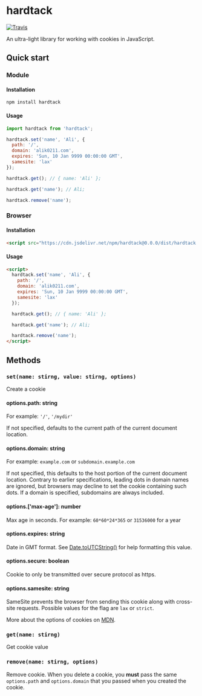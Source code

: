 # hardtack

[![Travis](https://img.shields.io/travis/alik0211/hardtack/master.svg?style=flat-square)](https://travis-ci.com/alik0211/hardtack)

An ultra-light library for working with cookies in JavaScript.

## Quick start
### Module
#### Installation
```
npm install hardtack
```
#### Usage
```javascript
import hardtack from 'hardtack';

hardtack.set('name', 'Ali', {
  path: '/',
  domain: 'alik0211.com',
  expires: 'Sun, 10 Jan 9999 00:00:00 GMT',
  samesite: 'lax'
});

hardtack.get(); // { name: 'Ali' };

hardtack.get('name'); // Ali;

hardtack.remove('name');
```

### Browser
#### Installation
```html
<script src="https://cdn.jsdelivr.net/npm/hardtack@0.0.0/dist/hardtack.min.js"></script>
```
#### Usage
```html
<script>
  hardtack.set('name', 'Ali', {
    path: '/',
    domain: 'alik0211.com',
    expires: 'Sun, 10 Jan 9999 00:00:00 GMT',
    samesite: 'lax'
  });

  hardtack.get(); // { name: 'Ali' };

  hardtack.get('name'); // Ali;

  hardtack.remove('name');
</script>
```

## Methods
### `set(name: stirng, value: stirng, options)`

Create a cookie

#### options.path: string

For example: `'/'`, `'/mydir'`

If not specified, defaults to the current path of the current document location.

#### options.domain: string

For example: `example.com` or `subdomain.example.com`

If not specified, this defaults to the host portion of the current document location. Contrary to earlier specifications, leading dots in domain names are ignored, but browsers may decline to set the cookie containing such dots. If a domain is specified, subdomains are always included.

#### options.['max-age']: number

Max age in seconds. For example: `60*60*24*365` or `31536000` for a year

#### options.expires: string

Date in GMT format. See [Date.toUTCString()](https://developer.mozilla.org/en-US/docs/Web/JavaScript/Reference/Global_Objects/Date/toUTCString) for help formatting this value.

#### options.secure: boolean

Cookie to only be transmitted over secure protocol as https.

#### options.samesite: string

SameSite prevents the browser from sending this cookie along with cross-site requests. Possible values for the flag are `lax` or `strict`.

More about the options of cookies on [MDN](https://developer.mozilla.org/en-US/docs/Web/API/Document/cookie).

### `get(name: stirng)`

Get cookie value

### `remove(name: stirng, options)`

Remove cookie. When you delete a cookie, you **must** pass the same `options.path` and `options.domain` that you passed when you created the cookie.
